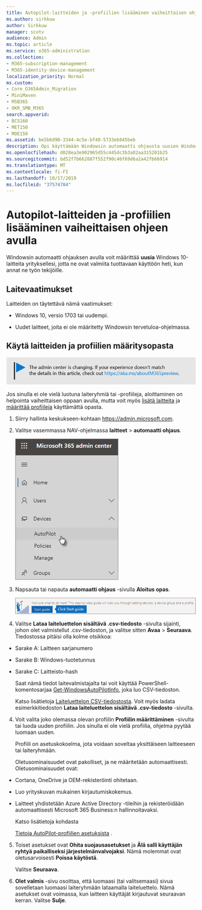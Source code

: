 ```yaml
---
title: Autopilot-laitteiden ja -profiilien lisääminen vaiheittaisen ohjeen avulla
ms.author: sirkkuw
author: Sirkkuw
manager: scotv
audience: Admin
ms.topic: article
ms.service: o365-administration
ms.collection:
- M365-subscription-management
- M365-identity-device-management
localization_priority: Normal
ms.custom:
- Core_O365Admin_Migration
- MiniMaven
- MSB365
- OKR_SMB_M365
search.appverid:
- BCS160
- MET150
- MOE150
ms.assetid: be5b6d90-3344-4c5e-bf40-5733eb845beb
description: Opi käyttämään Windowsin automaatti ohjausta uusien Windows 10-laitteiden käyttöön yrityksellesi.
ms.openlocfilehash: d028ea3e902965d55c445dc3b3a02aa315201b25
ms.sourcegitcommit: bd52f7b662887f552f90c46f69d6a2a42fb66914
ms.translationtype: MT
ms.contentlocale: fi-FI
ms.lasthandoff: 10/17/2019
ms.locfileid: "37574784"
---
```

# <a name="use-the-step-by-step-guide-to-add-autopilot-devices-and-profile"></a>Autopilot-laitteiden ja -profiilien lisääminen vaiheittaisen ohjeen avulla

Windowsin automaatti ohjauksen avulla voit määrittää **uusia** Windows 10-laitteita yrityksellesi, jotta ne ovat valmiita tuottavaan käyttöön heti, kun annat ne työn tekijöille.
  
## <a name="device-requirements"></a>Laitevaatimukset

Laitteiden on täytettävä nämä vaatimukset:
  
- Windows 10, versio 1703 tai uudempi.
    
- Uudet laitteet, joita ei ole määritetty Windowsin tervetuloa-ohjelmassa.
    
## <a name="use-the-setup-guide-to-create-devices-and-profiles"></a>Käytä laitteiden ja profiilien määritysopasta

[![Etiketti, jonka avulla voit tietää, että hallinta keskus on muuttumassa ja löydät lisä tietoja osoitteessa aka.ms/aboutM365preview.](media/m365admincenterchanging.png)](https://docs.microsoft.com/office365/admin/microsoft-365-admin-center-preview)

Jos sinulla ei ole vielä luotuna laiteryhmiä tai -profiileja, aloittaminen on helpointa vaiheittaisen oppaan avulla, mutta voit myös [lisätä laitteita](create-and-edit-autopilot-devices.md) ja [määrittää profiileja](create-and-edit-autopilot-profiles.md) käyttämättä opasta. 
  
1. Siirry hallinta keskukseen-kohtaan <a href="https://go.microsoft.com/fwlink/p/?linkid=837890" target="_blank">https://admin.microsoft.com</a>.

2. Valitse vasemmassa NAV-ohjelmassa **laitteet** \> **automaatti ohjaus**.

    ![Valitse hallinta keskuksessa laitteet ja sitten automaatti ohjaus.](media/AutoPilot.png)
  
2. Napsauta tai napauta **automaatti ohjaus** -sivulla **Aloitus opas**.
    
    ![Click Start guide for step-by-step instructions for Autopilot.](media/31662655-d1e6-437d-87ea-c0dec5da56f7.png)
  
3. Valitse **Lataa laiteluettelon sisältävä .csv-tiedosto** -sivulta sijainti, johon olet valmistellut .csv-tiedoston, ja valitse sitten **Avaa** \> **Seuraava**. Tiedostossa pitäisi olla kolme otsikkoa:
    
  - Sarake A: Laitteen sarjanumero
    
  - Sarake B: Windows-tuotetunnus
    
  - Sarake C: Laitteisto-hash
    
    Saat nämä tiedot laitevalmistajalta tai voit käyttää PowerShell-komentosarjaa [Get-WindowsAutoPilotInfo](https://www.powershellgallery.com/packages/Get-WindowsAutoPilotInfo), joka luo CSV-tiedoston. 
    
    Katso lisätietoja [Laiteluettelon CSV-tiedostosta](https://support.office.com/article/932e3676-2491-49f0-9177-d893d2f5276e). Voit myös ladata esimerkkitiedoston **Lataa laiteluettelon sisältävä .csv-tiedosto** -sivulta. 
    
4. Voit valita joko olemassa olevan profiilin **Profiilin määrittäminen** -sivulta tai luoda uuden profiilin. Jos sinulla ei ole vielä profiilia, ohjelma pyytää luomaan uuden. 
    
    Profiili on asetuskokoelma, jota voidaan soveltaa yksittäiseen laitteeseen tai laiteryhmään.
    
    Oletusominaisuudet ovat pakolliset, ja ne määritetään automaattisesti. Oletusominaisuudet ovat:
    
  - Cortana, OneDrive ja OEM-rekisteröinti ohitetaan.
    
  - Luo yrityskuvan mukainen kirjautumiskokemus.
    
  - Laitteet yhdistetään Azure Active Directory -tileihin ja rekisteröidään automaattisesti Microsoft 365 Business:n hallinnoitavaksi.
    
    Katso lisätietoja kohdasta
    
    [Tietoja AutoPilot-profiilien asetuksista](autopilot-profile-settings.md) . 
    
5. Toiset asetukset ovat **Ohita suojausasetukset** ja **Älä salli käyttäjän ryhtyä paikalliseksi järjestelmänvalvojaksi**. Nämä molemmat ovat oletusarvoisesti **Poissa käytöstä**. 
    
    Valitse **Seuraava**.
    
6. **Olet valmis** -sivu osoittaa, että luomaasi (tai valitsemaasi) sivua sovelletaan luomaasi laiteryhmään lataamalla laiteluettelo. Nämä asetukset ovat voimassa, kun laitteen käyttäjät kirjautuvat seuraavan kerran. Valitse **Sulje**.
    